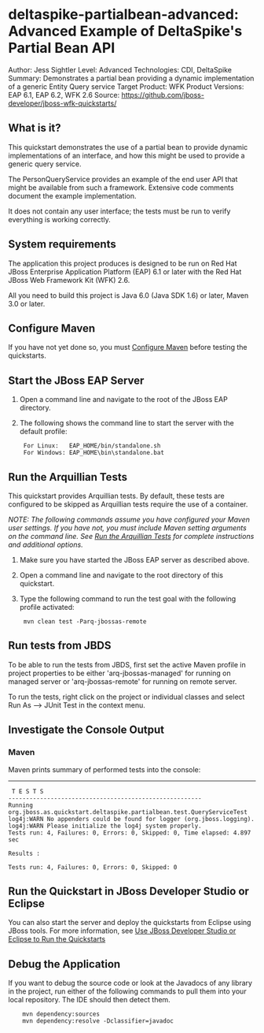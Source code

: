 deltaspike-partialbean-advanced: Advanced Example of DeltaSpike's Partial Bean API
======================================================
Author: Jess Sightler
Level: Advanced
Technologies: CDI, DeltaSpike
Summary: Demonstrates a partial bean providing a dynamic implementation of a generic Entity Query service
Target Product: WFK
Product Versions: EAP 6.1, EAP 6.2, WFK 2.6
Source: <https://github.com/jboss-developer/jboss-wfk-quickstarts/>

What is it?
-----------

This quickstart demonstrates the use of a partial bean to provide dynamic implementations of an interface, and how this might be used to provide a generic query service.

The PersonQueryService provides an example of the end user API that might be available from such a framework. Extensive code comments document the example implementation.

It does not contain any user interface; the tests must be run to verify everything is working correctly.

System requirements
-------------------

The application this project produces is designed to be run on Red Hat JBoss Enterprise Application Platform (EAP) 6.1 or later with the Red Hat JBoss Web Framework Kit (WFK) 2.6. 

All you need to build this project is Java 6.0 (Java SDK 1.6) or later, Maven 3.0 or later.


Configure Maven
---------------

If you have not yet done so, you must [Configure Maven](../README.md#mavenconfiguration) before testing the quickstarts.

Start the JBoss EAP Server
-------------------------

1. Open a command line and navigate to the root of the JBoss EAP directory.
2. The following shows the command line to start the server with the default profile:

        For Linux:   EAP_HOME/bin/standalone.sh
        For Windows: EAP_HOME\bin\standalone.bat


Run the Arquillian Tests
-------------------------

This quickstart provides Arquillian tests. By default, these tests are configured to be skipped as Arquillian tests require the use of a container.

_NOTE: The following commands assume you have configured your Maven user settings. If you have not, you must include Maven setting arguments on the command line. See [Run the Arquillian Tests](../README.md#arquilliantests) for complete instructions and additional options._

1. Make sure you have started the JBoss EAP server as described above.
2. Open a command line and navigate to the root directory of this quickstart.
3. Type the following command to run the test goal with the following profile activated:

        mvn clean test -Parq-jbossas-remote


Run tests from JBDS
-----------------------

To be able to run the tests from JBDS, first set the active Maven profile in project properties to be either 'arq-jbossas-managed' for running on
managed server or 'arq-jbossas-remote' for running on remote server.

To run the tests, right click on the project or individual classes and select Run As --> JUnit Test in the context menu.


Investigate the Console Output
----------------------------


### Maven

Maven prints summary of performed tests into the console:

   -------------------------------------------------------
     T E S T S
    -------------------------------------------------------
    Running org.jboss.as.quickstart.deltaspike.partialbean.test.QueryServiceTest
    log4j:WARN No appenders could be found for logger (org.jboss.logging).
    log4j:WARN Please initialize the log4j system properly.
    Tests run: 4, Failures: 0, Errors: 0, Skipped: 0, Time elapsed: 4.897 sec

    Results :

    Tests run: 4, Failures: 0, Errors: 0, Skipped: 0




Run the Quickstart in JBoss Developer Studio or Eclipse
-------------------------------------
You can also start the server and deploy the quickstarts from Eclipse using JBoss tools. For more information, see [Use JBoss Developer Studio or Eclipse to Run the Quickstarts](../README.md#useeclipse)


Debug the Application
------------------------------------

If you want to debug the source code or look at the Javadocs of any library in the project, run either of the following commands to pull them into your local repository. The IDE should then detect them.

        mvn dependency:sources
        mvn dependency:resolve -Dclassifier=javadoc

